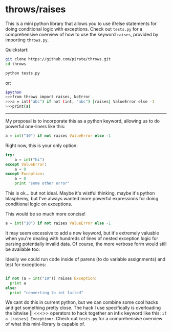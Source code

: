 throws/raises
=============

This is a mini python library that allows you to use if/else statements for doing conditional logic with exceptions.
Check out `tests.py` for a comprehensive overview of how to use the keyword `raises`, provided by importing `throws.py`.

Quickstart:
```bash
git clone https://github.com/pirate/throws.git
cd throws
```

```bash
python tests.py
```

or:
```bash
$python
>>>from throws import raises, NoError
>>>a = int("abc") if not (int, "abc") |raises| ValueError else -1
>>>print(a)
```
-----------

My proposal is to incorporate this as a python keyword, allowing us to do powerful one-liners like this:

```python
a = int("10") if not raises ValueError else -1
```


Right now, this is your only option:

```python
try:
    a = int("hi")
except ValueError:
    a = 0
except Exception:
    a = 0
    print "some other error"
```

This is ok... but not ideal.
Maybe it's wistful thinking, maybe it's python blasphemy, but I've always wanted more powerful expressions for doing conditional logic on exceptions.  

This would be so much more concise!

```python
a = int("10") if not raises ValueError else -1
```

It may seem excessive to add a new keyword, but it's extremely valuable when you're dealing with hundreds of lines of nested exception logic for parsing potentially invalid data.
Of course, the more verbose form would still be available too:

Ideally we could run code inside of parens (to do variable assignments) and test for exceptions:

```python

if not (a = int("10")) raises Exception:
  print a
else:
  print "converting to int failed"
```

We cant do this in current python, but we can combine some cool hacks and get something pretty close.
The hack I use specifically is overloading the bitwise || <<<>> operators to hack together an infix keyword like this: `if a |raises| Exception:`.
Check out `tests.py` for a comprehensive overview of what this mini-library is capable of.
